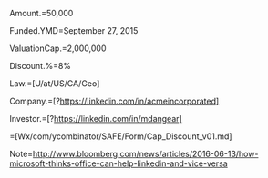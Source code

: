 Amount.$=$50,000

Funded.YMD=September 27, 2015

ValuationCap.$=$2,000,000

Discount.%=8%

Law.=[U/at/US/CA/Geo]

Company.=[?https://linkedin.com/in/acmeincorporated]

Investor.=[?https://linkedin.com/in/mdangear]

=[Wx/com/ycombinator/SAFE/Form/Cap_Discount_v01.md]

Note=http://www.bloomberg.com/news/articles/2016-06-13/how-microsoft-thinks-office-can-help-linkedin-and-vice-versa